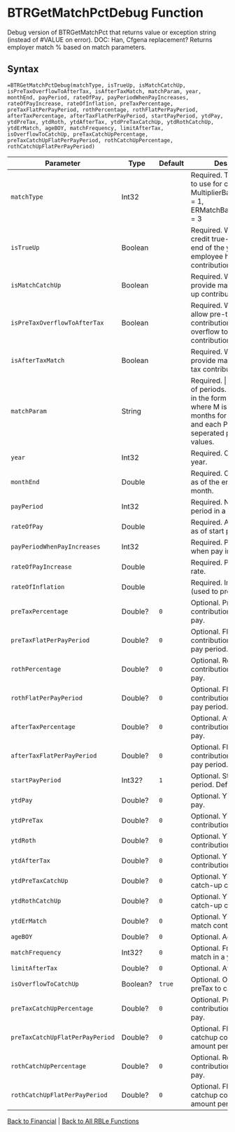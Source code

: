 # BTRGetMatchPctDebug Function

Debug version of BTRGetMatchPct that returns value or exception string (instead of #VALUE on error).  DOC: Han, Cfgena replacement?  Returns employer match % based on match parameters.

## Syntax

```excel
=BTRGetMatchPctDebug(matchType, isTrueUp, isMatchCatchUp, isPreTaxOverflowToAfterTax, isAfterTaxMatch, matchParam, year, monthEnd, payPeriod, rateOfPay, payPeriodWhenPayIncreases, rateOfPayIncrease, rateOfInflation, preTaxPercentage, preTaxFlatPerPayPeriod, rothPercentage, rothFlatPerPayPeriod, afterTaxPercentage, afterTaxFlatPerPayPeriod, startPayPeriod, ytdPay, ytdPreTax, ytdRoth, ytdAfterTax, ytdPreTaxCatchUp, ytdRothCatchUp, ytdErMatch, ageBOY, matchFrequency, limitAfterTax, isOverflowToCatchUp, preTaxCatchUpPercentage, preTaxCatchUpFlatPerPayPeriod, rothCatchUpPercentage, rothCatchUpFlatPerPayPeriod)
```

Parameter | Type | Default | Description
---|---|---|---
`matchType` | Int32 |  | Required.  The MatchType to use for calculations.  MultiplierBasedOnPercent = 1, ERMatchBasedOnPercent = 3
`isTrueUp` | Boolean |  | Required.  Whether to credit true-up math at the end of the year when employee hits contribution limit.
`isMatchCatchUp` | Boolean |  | Required.  Whether to provide match on catch-up contributions.
`isPreTaxOverflowToAfterTax` | Boolean |  | Required.  Whether to allow pre-tax contributions over limit to overflow to after-tax contributions.
`isAfterTaxMatch` | Boolean |  | Required.  Whether to provide match on after-tax contributions.
`matchParam` | String |  | Required.  \| delimited list of periods.  Each period is in the form of M:P:P where M is number of months for this period, and each P is a tier of a , seperated pair of decimal values.
`year` | Int32 |  | Required.  Calculation year.
`monthEnd` | Double |  | Required.  Calculate match as of the end of this month.
`payPeriod` | Int32 |  | Required.  Number of Pay period in a year.
`rateOfPay` | Double |  | Required.  Annual Pay rate as of start pay period.
`payPeriodWhenPayIncreases` | Int32 |  | Required.  Pay period when pay increases.
`rateOfPayIncrease` | Double |  | Required.  Pay increase rate.
`rateOfInflation` | Double |  | Required.  Inflation rate (used to project limits).
`preTaxPercentage` | Double? | `0` | Optional.  Pre-tax contribution as a % of pay.
`preTaxFlatPerPayPeriod` | Double? | `0` | Optional.  Flat $ pre-tax contribution amount per pay period.
`rothPercentage` | Double? | `0` | Optional.  Roth contribution as a % of pay.
`rothFlatPerPayPeriod` | Double? | `0` | Optional.  Flat $ Roth contribution amount per pay period.
`afterTaxPercentage` | Double? | `0` | Optional.  After-tax contribution as a % of pay.
`afterTaxFlatPerPayPeriod` | Double? | `0` | Optional.  Flat $ after-tax contribution amount per pay period.
`startPayPeriod` | Int32? | `1` | Optional.  Starting Pay period.  Defaults to 1.
`ytdPay` | Double? | `0` | Optional.  YTD savings pay.
`ytdPreTax` | Double? | `0` | Optional.  YTD pre-tax contributions.
`ytdRoth` | Double? | `0` | Optional.  YTD Roth contributions.
`ytdAfterTax` | Double? | `0` | Optional.  YTD after-tax contributions.
`ytdPreTaxCatchUp` | Double? | `0` | Optional.  YTD pre-tax catch-up contributions.
`ytdRothCatchUp` | Double? | `0` | Optional.  YTD Roth catch-up contributions.
`ytdErMatch` | Double? | `0` | Optional.  YTD employer match contributions.
`ageBOY` | Double? | `0` | Optional.  Age at BOY.
`matchFrequency` | Int32? | `0` | Optional.  Frequency of match in a year.
`limitAfterTax` | Double? | `0` | Optional.  Aftertax limit.
`isOverflowToCatchUp` | Boolean? | `true` | Optional.  Overflow from preTax to catchup.
`preTaxCatchUpPercentage` | Double? | `0` | Optional.  Pre-tax catchup contribution as a % of pay.
`preTaxCatchUpFlatPerPayPeriod` | Double? | `0` | Optional.  Flat $ pre-tax catchup contribution amount per pay period.
`rothCatchUpPercentage` | Double? | `0` | Optional.  Roth catchup contribution as a % of pay.
`rothCatchUpFlatPerPayPeriod` | Double? | `0` | Optional.  Flat $ Roth catchup contribution amount per pay period.

[Back to Financial](Readme.md) | [Back to All RBLe Functions](/RBLe/Readme.md#function-documentation)